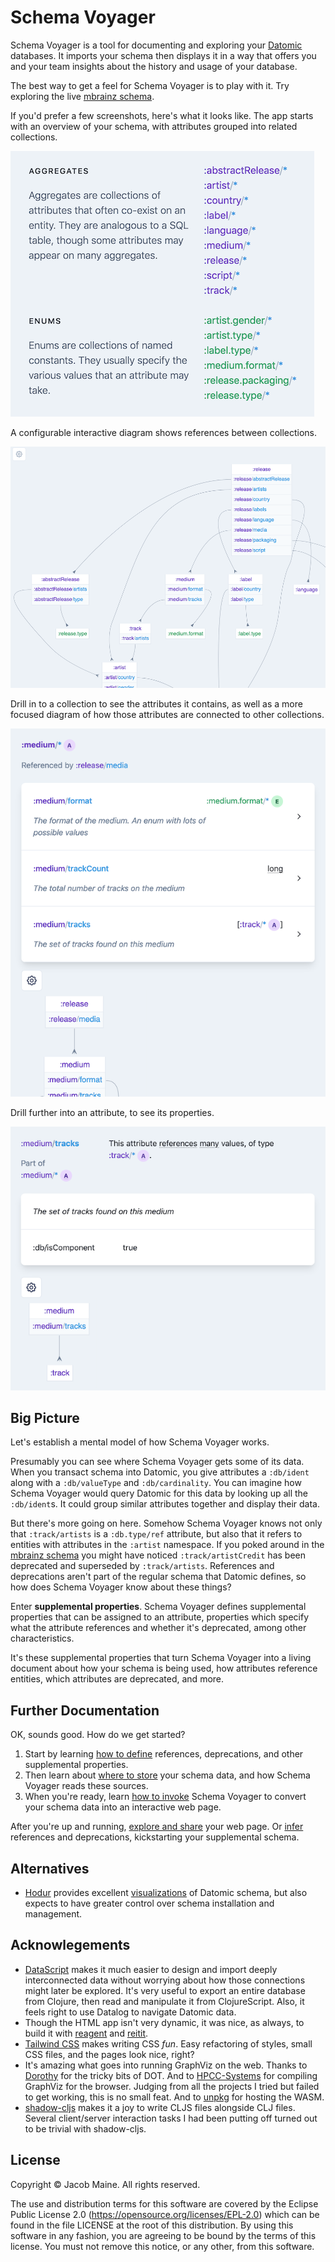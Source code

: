 # Schema Voyager

Schema Voyager is a tool for documenting and exploring your [Datomic](https://www.datomic.com/) databases.
It imports your schema then displays it in a way that offers you and your team insights about the history and usage of your database.

The best way to get a feel for Schema Voyager is to play with it.
Try exploring the live [mbrainz schema](https://mainej.github.io/schema-voyager/mbrainz-schema.html).

If you'd prefer a few screenshots, here's what it looks like.
The app starts with an overview of your schema, with attributes grouped into related collections.

![Screenshot of the listing of aggregate and enum collections on the Schema Voyager homepage](/doc/collections.png)

A configurable interactive diagram shows references between collections.

![Screenshot of the connections diagram on the Schema Voyager homepage](/doc/collections_diagram.png)

Drill in to a collection to see the attributes it contains, as well as a more focused diagram of how those attributes are connected to other collections.

![Screenshot of the attributes list and the connections diagram on the Schema Voyager aggregate page](/doc/aggregate.png)


Drill further into an attribute, to see its properties.

![Screenshot of the attribute details on the Schema Voyager attribute page](/doc/attribute.png)

## Big Picture

Let's establish a mental model of how Schema Voyager works.

Presumably you can see where Schema Voyager gets some of its data.
When you transact schema into Datomic, you give attributes a `:db/ident` along with a `:db/valueType` and `:db/cardinality`.
You can imagine how Schema Voyager would query Datomic for this data by looking up all the `:db/ident`s.
It could group similar attributes together and display their data.

But there's more going on here.
Somehow Schema Voyager knows not only that `:track/artists` is a `:db.type/ref` attribute, but also that it refers to entities with attributes in the `:artist` namespace.
If you poked around in the [mbrainz schema](https://mainej.github.io/schema-voyager/mbrainz-schema.html) you might have noticed `:track/artistCredit` has been deprecated and superseded by `:track/artists`.
References and deprecations aren't part of the regular schema that Datomic defines, so how does Schema Voyager know about these things?

Enter **supplemental properties**.
Schema Voyager defines supplemental properties that can be assigned to an attribute, properties which specify what the attribute references and whether it's deprecated, among other characteristics.

It's these supplemental properties that turn Schema Voyager into a living document about how your schema is being used, how attributes reference entities, which attributes are deprecated, and more.


## Further Documentation

OK, sounds good.
How do we get started?

1. Start by learning [how to define](/doc/annotation.md) references, deprecations, and other supplemental properties.
2. Then learn about [where to store](/doc/sources.md) your schema data, and how Schema Voyager reads these sources.
3. When you're ready, learn [how to invoke](/doc/installation-and-usage.md) Schema Voyager to convert your schema data into an interactive web page.

After you're up and running, [explore and share](/doc/exploring-and-sharing.md) your web page.
Or [infer](/doc/datomic-inference.md) references and deprecations, kickstarting your supplemental schema.


## Alternatives

* [Hodur](https://github.com/hodur-org/hodur-engine) provides excellent [visualizations](https://github.com/hodur-org/hodur-visualizer-schema) of Datomic schema, but also expects to have greater control over schema installation and management.

## Acknowlegements

* [DataScript](https://github.com/tonsky/datascript) makes it much easier to design and import deeply interconnected data without worrying about how those connections might later be explored.
  It's very useful to export an entire database from Clojure, then read and manipulate it from ClojureScript.
  Also, it feels right to use Datalog to navigate Datomic data.
* Though the HTML app isn't very dynamic, it was nice, as always, to build it with [reagent](https://reagent-project.github.io/) and [reitit](https://metosin.github.io/reitit/).
* [Tailwind CSS](https://tailwindcss.com/) makes writing CSS _fun_.
  Easy refactoring of styles, small CSS files, and the pages look nice, right?
* It's amazing what goes into running GraphViz on the web.
  Thanks to [Dorothy](https://github.com/cemerick/dorothy) for the tricky bits of DOT.
  And to [HPCC-Systems](https://github.com/hpcc-systems/hpcc-js-wasm) for compiling GraphViz for the browser.
  Judging from all the projects I tried but failed to get working, this is no small feat.
  And to [unpkg](https://unpkg.com/) for hosting the WASM.
* [shadow-cljs](http://shadow-cljs.org/) makes it a joy to write CLJS files alongside CLJ files.
  Several client/server interaction tasks I had been putting off turned out to be trivial with shadow-cljs.

## License

Copyright © Jacob Maine.
All rights reserved.

The use and distribution terms for this software are covered by the Eclipse Public License 2.0 (https://opensource.org/licenses/EPL-2.0) which can be found in the file LICENSE at the root of this distribution.
By using this software in any fashion, you are agreeing to be bound by the terms of this license.
You must not remove this notice, or any other, from this software.
